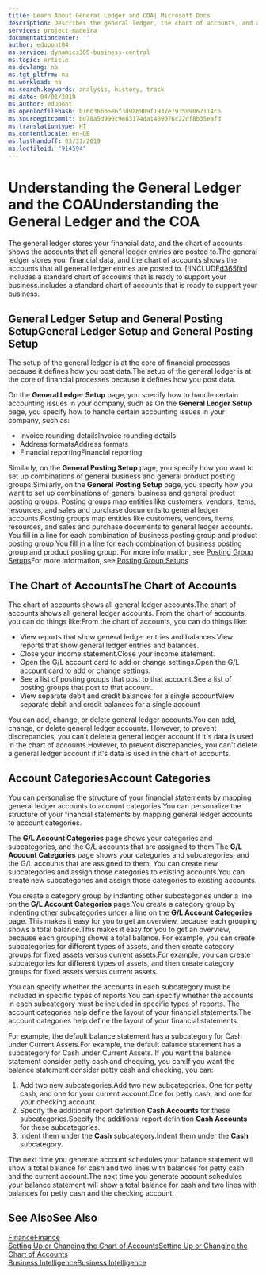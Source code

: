 ```yaml
---
title: Learn About General Ledger and COA| Microsoft Docs
description: Describes the general ledger, the chart of accounts, and account categories.
services: project-madeira
documentationcenter: ''
author: edupont04
ms.service: dynamics365-business-central
ms.topic: article
ms.devlang: na
ms.tgt_pltfrm: na
ms.workload: na
ms.search.keywords: analysis, history, track
ms.date: 04/01/2019
ms.author: edupont
ms.openlocfilehash: b16c36bb5e6f3d9a6909f1937e793599062114c6
ms.sourcegitcommit: bd78a5d990c9e83174da1409076c22df8b35eafd
ms.translationtype: HT
ms.contentlocale: en-GB
ms.lasthandoff: 03/31/2019
ms.locfileid: "914594"
---
```

# <a name="understanding-the-general-ledger-and-the-coa"></a><span data-ttu-id="e1d69-103">Understanding the General Ledger and the COA</span><span class="sxs-lookup"><span data-stu-id="e1d69-103">Understanding the General Ledger and the COA</span></span>
<span data-ttu-id="e1d69-104">The general ledger stores your financial data, and the chart of accounts shows the accounts that all general ledger entries are posted to.</span><span class="sxs-lookup"><span data-stu-id="e1d69-104">The general ledger stores your financial data, and the chart of accounts shows the accounts that all general ledger entries are posted to.</span></span> [!INCLUDE[d365fin](includes/d365fin_md.md)] <span data-ttu-id="e1d69-105">includes a standard chart of accounts that is ready to support your business.</span><span class="sxs-lookup"><span data-stu-id="e1d69-105">includes a standard chart of accounts that is ready to support your business.</span></span>

## <a name="general-ledger-setup-and-general-posting-setup"></a><span data-ttu-id="e1d69-106">General Ledger Setup and General Posting Setup</span><span class="sxs-lookup"><span data-stu-id="e1d69-106">General Ledger Setup and General Posting Setup</span></span>
<span data-ttu-id="e1d69-107">The setup of the general ledger is at the core of financial processes because it defines how you post data.</span><span class="sxs-lookup"><span data-stu-id="e1d69-107">The setup of the general ledger is at the core of financial processes because it defines how you post data.</span></span>  

<span data-ttu-id="e1d69-108">On the **General Ledger Setup** page, you specify how to handle certain accounting issues in your company, such as:</span><span class="sxs-lookup"><span data-stu-id="e1d69-108">On the **General Ledger Setup** page, you specify how to handle certain accounting issues in your company, such as:</span></span>  

* <span data-ttu-id="e1d69-109">Invoice rounding details</span><span class="sxs-lookup"><span data-stu-id="e1d69-109">Invoice rounding details</span></span>  
* <span data-ttu-id="e1d69-110">Address formats</span><span class="sxs-lookup"><span data-stu-id="e1d69-110">Address formats</span></span>  
* <span data-ttu-id="e1d69-111">Financial reporting</span><span class="sxs-lookup"><span data-stu-id="e1d69-111">Financial reporting</span></span>  

<span data-ttu-id="e1d69-112">Similarly, on the **General Posting Setup** page, you specify how you want to set up combinations of general business and general product posting groups.</span><span class="sxs-lookup"><span data-stu-id="e1d69-112">Similarly, on the **General Posting Setup** page, you specify how you want to set up combinations of general business and general product posting groups.</span></span> <span data-ttu-id="e1d69-113">Posting groups map entities like customers, vendors, items, resources, and sales and purchase documents to general ledger accounts.</span><span class="sxs-lookup"><span data-stu-id="e1d69-113">Posting groups map entities like customers, vendors, items, resources, and sales and purchase documents to general ledger accounts.</span></span> <span data-ttu-id="e1d69-114">You fill in a line for each combination of business posting group and product posting group.</span><span class="sxs-lookup"><span data-stu-id="e1d69-114">You fill in a line for each combination of business posting group and product posting group.</span></span> <span data-ttu-id="e1d69-115">For more information, see [Posting Group Setups](finance-posting-groups.md)</span><span class="sxs-lookup"><span data-stu-id="e1d69-115">For more information, see [Posting Group Setups](finance-posting-groups.md)</span></span>  

## <a name="the-chart-of-accounts"></a><span data-ttu-id="e1d69-116">The Chart of Accounts</span><span class="sxs-lookup"><span data-stu-id="e1d69-116">The Chart of Accounts</span></span>
<span data-ttu-id="e1d69-117">The chart of accounts shows all general ledger accounts.</span><span class="sxs-lookup"><span data-stu-id="e1d69-117">The chart of accounts shows all general ledger accounts.</span></span> <span data-ttu-id="e1d69-118">From the chart of accounts, you can do things like:</span><span class="sxs-lookup"><span data-stu-id="e1d69-118">From the chart of accounts, you can do things like:</span></span>  

* <span data-ttu-id="e1d69-119">View reports that show general ledger entries and balances.</span><span class="sxs-lookup"><span data-stu-id="e1d69-119">View reports that show general ledger entries and balances.</span></span>  
* <span data-ttu-id="e1d69-120">Close your income statement.</span><span class="sxs-lookup"><span data-stu-id="e1d69-120">Close your income statement.</span></span>  
* <span data-ttu-id="e1d69-121">Open the G/L account card to add or change settings.</span><span class="sxs-lookup"><span data-stu-id="e1d69-121">Open the G/L account card to add or change settings.</span></span>  
* <span data-ttu-id="e1d69-122">See a list of posting groups that post to that account.</span><span class="sxs-lookup"><span data-stu-id="e1d69-122">See a list of posting groups that post to that account.</span></span>
* <span data-ttu-id="e1d69-123">View separate debit and credit balances for a single account</span><span class="sxs-lookup"><span data-stu-id="e1d69-123">View separate debit and credit balances for a single account</span></span>  

<span data-ttu-id="e1d69-124">You can add, change, or delete general ledger accounts.</span><span class="sxs-lookup"><span data-stu-id="e1d69-124">You can add, change, or delete general ledger accounts.</span></span> <span data-ttu-id="e1d69-125">However, to prevent discrepancies, you can't delete a general ledger account if it's data is used in the chart of accounts.</span><span class="sxs-lookup"><span data-stu-id="e1d69-125">However, to prevent discrepancies, you can't delete a general ledger account if it's data is used in the chart of accounts.</span></span>  

## <a name="account-categories"></a><span data-ttu-id="e1d69-126">Account Categories</span><span class="sxs-lookup"><span data-stu-id="e1d69-126">Account Categories</span></span>
<span data-ttu-id="e1d69-127">You can personalise the structure of your financial statements by mapping general ledger accounts to account categories.</span><span class="sxs-lookup"><span data-stu-id="e1d69-127">You can personalize the structure of your financial statements by mapping general ledger accounts to account categories.</span></span>  

<span data-ttu-id="e1d69-128">The **G/L Account Categories** page shows your categories and subcategories, and the G/L accounts that are assigned to them.</span><span class="sxs-lookup"><span data-stu-id="e1d69-128">The **G/L Account Categories** page shows your categories and subcategories, and the G/L accounts that are assigned to them.</span></span> <span data-ttu-id="e1d69-129">You can create new subcategories and assign those categories to existing accounts.</span><span class="sxs-lookup"><span data-stu-id="e1d69-129">You can create new subcategories and assign those categories to existing accounts.</span></span>  

<span data-ttu-id="e1d69-130">You create a category group by indenting other subcategories under a line on the **G/L Account Categories** page.</span><span class="sxs-lookup"><span data-stu-id="e1d69-130">You create a category group by indenting other subcategories under a line on the **G/L Account Categories** page.</span></span> <span data-ttu-id="e1d69-131">This makes it easy for you to get an overview, because each grouping shows a total balance.</span><span class="sxs-lookup"><span data-stu-id="e1d69-131">This makes it easy for you to get an overview, because each grouping shows a total balance.</span></span> <span data-ttu-id="e1d69-132">For example, you can create subcategories for different types of assets, and then create category groups for fixed assets versus current assets.</span><span class="sxs-lookup"><span data-stu-id="e1d69-132">For example, you can create subcategories for different types of assets, and then create category groups for fixed assets versus current assets.</span></span>  

<span data-ttu-id="e1d69-133">You can specify whether the accounts in each subcategory must be included in specific types of reports.</span><span class="sxs-lookup"><span data-stu-id="e1d69-133">You can specify whether the accounts in each subcategory must be included in specific types of reports.</span></span> <span data-ttu-id="e1d69-134">The account categories help define the layout of your financial statements.</span><span class="sxs-lookup"><span data-stu-id="e1d69-134">The account categories help define the layout of your financial statements.</span></span>  

<span data-ttu-id="e1d69-135">For example, the default balance statement has a subcategory for Cash under Current Assets.</span><span class="sxs-lookup"><span data-stu-id="e1d69-135">For example, the default balance statement has a subcategory for Cash under Current Assets.</span></span> <span data-ttu-id="e1d69-136">If you want the balance statement consider petty cash and chequing, you can:</span><span class="sxs-lookup"><span data-stu-id="e1d69-136">If you want the balance statement consider petty cash and checking, you can:</span></span>  

1. <span data-ttu-id="e1d69-137">Add two new subcategories.</span><span class="sxs-lookup"><span data-stu-id="e1d69-137">Add two new subcategories.</span></span> <span data-ttu-id="e1d69-138">One for petty cash, and one for your current account.</span><span class="sxs-lookup"><span data-stu-id="e1d69-138">One for petty cash, and one for your checking account.</span></span>  
2. <span data-ttu-id="e1d69-139">Specify the additional report definition **Cash Accounts** for these subcategories.</span><span class="sxs-lookup"><span data-stu-id="e1d69-139">Specify the additional report definition **Cash Accounts** for these subcategories.</span></span>  
3. <span data-ttu-id="e1d69-140">Indent them under the **Cash** subcategory.</span><span class="sxs-lookup"><span data-stu-id="e1d69-140">Indent them under the **Cash** subcategory.</span></span>  

<span data-ttu-id="e1d69-141">The next time you generate account schedules your balance statement will show a total balance for cash and two lines with balances for petty cash and the current account.</span><span class="sxs-lookup"><span data-stu-id="e1d69-141">The next time you generate account schedules your balance statement will show a total balance for cash and two lines with balances for petty cash and the checking account.</span></span>  

## <a name="see-also"></a><span data-ttu-id="e1d69-142">See Also</span><span class="sxs-lookup"><span data-stu-id="e1d69-142">See Also</span></span>
[<span data-ttu-id="e1d69-143">Finance</span><span class="sxs-lookup"><span data-stu-id="e1d69-143">Finance</span></span>](finance.md)  
[<span data-ttu-id="e1d69-144">Setting Up or Changing the Chart of Accounts</span><span class="sxs-lookup"><span data-stu-id="e1d69-144">Setting Up or Changing the Chart of Accounts</span></span>](finance-setup-chart-accounts.md)  
[<span data-ttu-id="e1d69-145">Business Intelligence</span><span class="sxs-lookup"><span data-stu-id="e1d69-145">Business Intelligence</span></span>](bi.md)  
